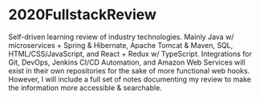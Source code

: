 # 2020FullstackReview
Self-driven learning review of industry technologies. Mainly Java w/ microservices + Spring &amp; Hibernate, Apache Tomcat &amp; Maven, SQL, HTML/CSS/JavaScript, and React + Redux w/ TypeScript. Integrations for Git, DevOps, Jenkins CI/CD Automation, and Amazon Web Services will exist in their own repositories for the sake of more functional web hooks. However, I will include a full set of notes documenting my review to make the information more accessible &amp; searchable.
